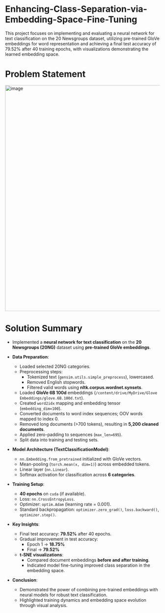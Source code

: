# Enhancing-Class-Separation-via-Embedding-Space-Fine-Tuning
This project focuses on implementing and evaluating a neural network for text classification on the 20 Newsgroups dataset, utilizing pre-trained GloVe embeddings for word representation and achieving a final test accuracy of 79.52% after 40 training epochs, with visualizations demonstrating the learned embedding space.

# Problem Statement
<img width="1898" height="733" alt="image" src="https://github.com/user-attachments/assets/e393555e-38ea-4413-8c1f-18c994b02924" />


# Solution Summary
- Implemented a **neural network for text classification** on the **20 Newsgroups (20NG)** dataset using **pre-trained GloVe embeddings**.

- **Data Preparation**:
  - Loaded selected 20NG categories.
  - Preprocessing steps:
    - Tokenized text (`gensim.utils.simple_preprocess`), lowercased.
    - Removed English stopwords.
    - Filtered valid words using **nltk.corpus.wordnet.synsets**.
  - Loaded **GloVe 6B 100d** embeddings (`/content/drive/MyDrive/Glove Embeddings/glove.6B.100d.txt`).
  - Created `word2idx` mapping and embedding tensor (`embedding_dim=100`).
  - Converted documents to word index sequences; OOV words mapped to index 0.
  - Removed long documents (>700 tokens), resulting in **5,200 cleaned documents**.
  - Applied zero-padding to sequences (`max_len=695`).
  - Split data into training and testing sets.

- **Model Architecture (TextClassificationModel)**:
  - `nn.Embedding.from_pretrained` initialized with GloVe vectors.
  - Mean-pooling (`torch.mean(x, dim=1)`) across embedded tokens.
  - Linear layer (`nn.Linear`).
  - Softmax activation for classification across **6 categories**.

- **Training Setup**:
  - **40 epochs** on `cuda` (if available).
  - Loss: `nn.CrossEntropyLoss`.
  - Optimizer: `optim.Adam` (learning rate = 0.001).
  - Standard backpropagation: `optimizer.zero_grad()`, `loss.backward()`, `optimizer.step()`.

- **Key Insights**:
  - Final test accuracy: **79.52%** after 40 epochs.
  - Gradual improvement in test accuracy:
    - Epoch 1 → **18.75%**
    - Final → **79.52%**
  - **t-SNE visualizations**:
    - Compared document embeddings **before and after training**.
    - Indicated model fine-tuning improved class separation in the embedding space.

- **Conclusion**:
  - Demonstrated the power of combining pre-trained embeddings with neural models for robust text classification.
  - Highlighted training dynamics and embedding space evolution through visual analysis.
